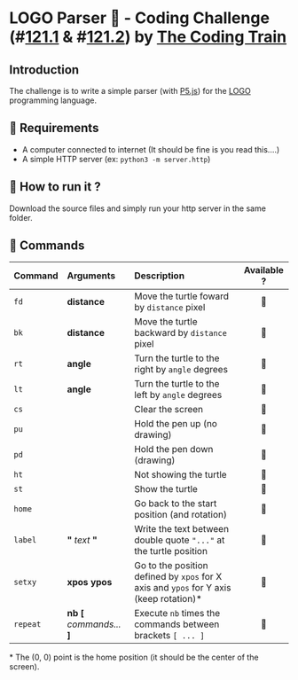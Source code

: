 # LOGO Parser :turtle: - Coding Challenge (#[121.1](https://youtu.be/i-k04yzfMpw) & #[121.2](https://youtu.be/aOqEm101fms)) by [The Coding Train](https://thecodingtrain.com/)

## Introduction
The challenge is to write a simple parser (with [P5.js](https://p5js.org/)) for the  [LOGO](https://en.wikipedia.org/wiki/Logo_(programming_language)) programming language.

## :turtle: Requirements
  - A computer connected to internet (It should be fine is you read this....)
  - A simple HTTP server (ex: `python3 -m server.http`)

## :turtle: How to run it ?
Download the source files and simply run your http server in the same folder.

## :turtle: Commands

| Command  | Arguments                        | Description                                                           |  Available ?   |
| :------- | :------------------------------- | :-------------------------------------------------------------------- | :------------: |
| `fd`     | **distance**                     | Move the turtle foward by `distance` pixel                            | :green_heart:  |
| `bk`     | **distance**                     | Move the turtle backward by `distance` pixel                          | :green_heart:  |
| `rt`     | **angle**                        | Turn the turtle to the right by `angle` degrees                       | :green_heart:  |
| `lt`     | **angle**                        | Turn the turtle to the left by `angle` degrees                        | :green_heart:  |
| `cs`     |                                  | Clear the screen                                                      | :green_heart:  |
| `pu`     |                                  | Hold the pen up (no drawing)                                          | :green_heart:  |
| `pd`     |                                  | Hold the pen down (drawing)                                           | :green_heart:  |
| `ht`     |                                  | Not showing the turtle                                                | :green_heart:  |
| `st`     |                                  | Show the turtle                                                       | :green_heart:  |
| `home`   |                                  | Go back to the start position (and rotation)                          | :green_heart:  |
| `label`  | **"** _text_ **"**               | Write the text between double quote `"..."` at the turtle position                          | :green_heart: |
| `setxy`  | **xpos** **ypos**                | Go to the position defined by `xpos` for X axis and `ypos` for Y axis (keep rotation)*  | :green_heart: |
| `repeat` | **nb** **[** _commands..._ **]** | Execute `nb` times the commands between brackets `[ ... ]`            | :green_heart: |

\* The (0, 0) point is the home position (it should be the center of the screen). 